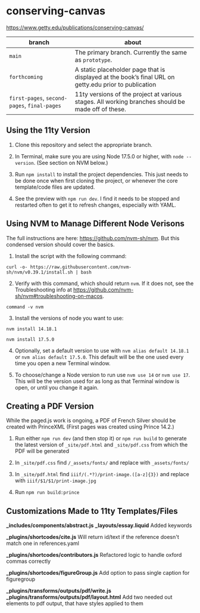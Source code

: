 # conserving-canvas

https://www.getty.edu/publications/conserving-canvas/

| branch | about |
| --- | --- |
| `main` | The primary branch. Currently the same as `prototype`. |
| `forthcoming` | A static placeholder page that is displayed at the book’s final URL on getty.edu prior to publication |
| `first-pages`, `second-pages`, `final-pages`| 11ty versions of the project at various stages. All working branches should be made off of these. |

## Using the 11ty Version

1. Clone this repository and select the appropriate branch.

2. In Terminal, make sure you are using Node 17.5.0 or higher, with `node --version`. (See section on NVM below.)

3. Run `npm install` to install the project dependencies. This just needs to be done once when first cloning the project, or whenever the core template/code files are updated.

4. See the preview with `npm run dev`. I find it needs to be stopped and restarted often to get it to refresh changes, especially with YAML.

## Using NVM to Manage Different Node Verisons

The full instructions are here: https://github.com/nvm-sh/nvm. But this condensed version should cover the basics.

1. Install the script with the following command:

```
curl -o- https://raw.githubusercontent.com/nvm-sh/nvm/v0.39.1/install.sh | bash
```

2. Verify with this command, which should return `nvm`. If it does not, see the Troubleshooting info at https://github.com/nvm-sh/nvm#troubleshooting-on-macos.

```
command -v nvm
```

3. Install the versions of node you want to use:

```
nvm install 14.18.1
```

```
nvm install 17.5.0
```

4. Optionally, set a default version to use with `nvm alias default 14.18.1` or `nvm alias default 17.5.0`. This default will be the one used every time you open a new Terminal window.

5. To choose/change a Node version to run use `nvm use 14` or `nvm use 17`. This will be the version used for as long as that Terminal window is open, or until you change it again.

## Creating a PDF Version

While the paged.js work is ongoing, a PDF of French Silver should be created with PrinceXML (First pages was created using Prince 14.2.)

1. Run either `npm run dev` (and then stop it) or `npm run build` to generate the latest version of `_site/pdf.html` and `_site/pdf.css` from which the PDF will be generated

2. In `_site/pdf.css` find `/_assets/fonts/` and replace with `_assets/fonts/`

3. In `_site/pdf.html` find `iiif/(.*?)/print-image.([a-z]{3})` and replace with `iiif/$1/$1/print-image.jpg`

4. Run `npm run build:prince`

## Customizations Made to 11ty Templates/Files

**_includes/components/abstract.js**
**_layouts/essay.liquid**
Added keywords

**_plugins/shortcodes/cite.js**
Will return id/text if the reference doesn't match one in references.yaml

**_plugins/shortcodes/contributors.js**
Refactored logic to handle oxford commas correctly

**_plugins/shortcodes/figureGroup.js**
Add option to pass single caption for figuregroup

**_plugins/transforms/outputs/pdf/write.js**
**_plugins/transforms/outputs/pdf/layout.html**
Add two needed out elements to pdf output, that have styles applied to them